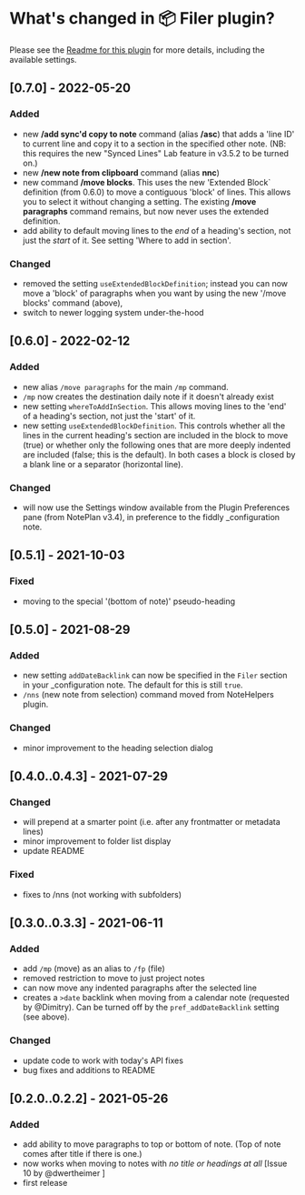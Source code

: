# What's changed in 📦 Filer plugin?
Please see the [Readme for this plugin](https://github.com/NotePlan/plugins/tree/main/jgclark.Filer) for more details, including the available settings.

<!-- ### Fixed
- `/move paragraphs` sometimes not removing all the paragraphs from the note they are moved from -->
<!-- ### Added
- ??? /fp and /mp now create the destination daily note if it doesn't already exist
- [when environment() API call is available] ??? will use system locale in dates, where possible
-->

## [0.7.0] - 2022-05-20
### Added
- new **/add sync'd copy to note** command (alias **/asc**) that adds a 'line ID' to current line and copy it to a section in the specified other note. (NB: this requires the new "Synced Lines" Lab feature in v3.5.2 to be turned on.)
- new **/new note from clipboard** command (alias **nnc**)
- new command **/move blocks**. This uses the new 'Extended Block` definition (from 0.6.0) to move a contiguous 'block' of lines. This allows you to select it without changing a setting.  The existing **/move paragraphs** command remains, but now never uses the extended definition.
- add ability to default moving lines to the _end_ of a heading's section, not just the _start_ of it. See setting 'Where to add in section'.

### Changed
- removed the setting `useExtendedBlockDefinition`; instead you can now move a 'block' of paragraphs when you want by using the new '/move blocks' command (above), 
- switch to newer logging system under-the-hood
<!-- - refactored code to allow re-use of my paragraph block finding code. -->

## [0.6.0] - 2022-02-12
### Added
- new alias `/move paragraphs` for the main `/mp` command.
- `/mp` now creates the destination daily note if it doesn't already exist
- new setting `whereToAddInSection`. This allows moving lines to the 'end' of a heading's section, not just the 'start' of it.
- new setting `useExtendedBlockDefinition`. This controls whether all the lines in the current heading's section are included in the block to move (true) or whether only the following ones that are more deeply indented are included (false; this is the default). In both cases a block is closed by a blank line or a separator (horizontal line).

### Changed
- will now use the Settings window available from the Plugin Preferences pane (from NotePlan v3.4), in preference to the fiddly _configuration note.

## [0.5.1] - 2021-10-03
### Fixed
- moving to the special '(bottom of note)' pseudo-heading

## [0.5.0] - 2021-08-29
### Added
- new setting `addDateBacklink` can now be specified in the `Filer` section in your _configuration note. The default for this is still `true`.
- `/nns` (new note from selection) command moved from NoteHelpers plugin.

### Changed
- minor improvement to the heading selection dialog

## [0.4.0..0.4.3] - 2021-07-29
### Changed
- will prepend at a smarter point (i.e. after any frontmatter or metadata lines)
- minor improvement to folder list display
- update README

### Fixed
- fixes to /nns (not working with subfolders)

## [0.3.0..0.3.3] - 2021-06-11
### Added
- add `/mp` (move) as an alias to `/fp` (file)
- removed restriction to move to just project notes
- can now move any indented paragraphs after the selected line
- creates a `>date` backlink when moving from a calendar note (requested by @Dimitry). Can be turned off by the `pref_addDateBacklink` setting (see above).
### Changed
- update code to work with today's API fixes
- bug fixes and additions to README

## [0.2.0..0.2.2] - 2021-05-26
### Added
- add ability to move paragraphs to top or bottom of note. (Top of note comes after title if there is one.)
- now works when moving to notes with _no title or headings at all_ [Issue 10 by @dwertheimer ]
- first release

